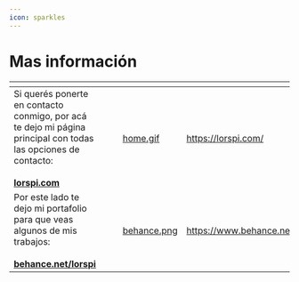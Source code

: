 ```yaml
---
icon: sparkles
---
```


# Mas información

<table data-card-size="large" data-view="cards"><thead><tr><th></th><th></th><th></th><th data-hidden data-card-cover data-type="files"></th><th data-hidden data-card-target data-type="content-ref"></th></tr></thead><tbody><tr><td>Si querés ponerte en contacto conmigo, por acá te dejo mi página principal con todas las opciones de contacto:<br><br><a href="https://lorspi.com/"><strong>lorspi.com</strong></a></td><td></td><td></td><td><a href=".gitbook/assets/home.gif">home.gif</a></td><td><a href="https://lorspi.com/">https://lorspi.com/</a></td></tr><tr><td>Por este lado te dejo mi portafolio para que veas algunos de mis trabajos:<br><br><a href="https://www.behance.net/lorspi"><strong>behance.net/lorspi</strong></a></td><td></td><td></td><td><a href=".gitbook/assets/behance.png">behance.png</a></td><td><a href="https://www.behance.net/lorspi">https://www.behance.net/lorspi</a></td></tr></tbody></table>

